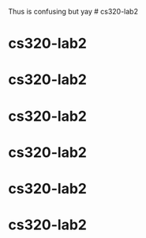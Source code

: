 Thus is confusing 
but yay # cs320-lab2
# cs320-lab2
# cs320-lab2
# cs320-lab2
# cs320-lab2
# cs320-lab2
# cs320-lab2
